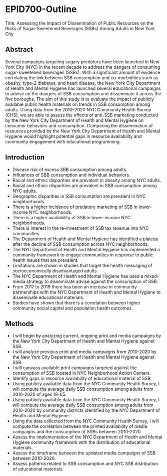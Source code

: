 # EPID700-Outline
Title: Assessing the Impact of Dissemination of Public Resources on the Risks of Sugar-Sweetened Beverages (SSBs) Among Adults in New York City

## Abstract
Several campaigns targeting sugary predators have been launched in New York City (NYC) in the recent decade to address the dangers of consuming sugar-sweetened beverages (SSBs). With a significant amount of evidence correlating the link between SSB consumption and co-morbidities such as obesity, type-2 diabetes, and heart disease, the New York City Department of Health and Mental Hygiene has launched several educational campaigns to advise on the dangers of SSB consumption and disseminate it across the five boroughs. The aim of this study is to evaluate the impact of publicly available public health materials on trends in SSB consumption among adults. Using data from the 2010–2020 NYC Community Health Survey (CHS), we are able to assess the effects of anti-SSB marketing conducted by the New York City Department of Health and Mental Hygiene on consumer behaviors and consumption. Comparing the dissemination of resources provided by the New York City Department of Health and Mental Hygiene would highlight potential gaps in resource availability and community engagement with educational programming. 

## Introduction
- Disease risk of excess SBB consumption among adults.
- Influences of SBB consumption and individual behaviors.
- Racial and ethnic disparities are prevalent in obesity among NYC adults.
- Racial and ethnic disparities are prevalent in SSB consumption among NYC adults.
- Geographic disparities in SSB consumption are prevalent in NYC neighborhoods.
- There is a higher incidence of predatory marketing of SSB in lower-income NYC neighborhoods.
- There is a higher availability of SSB in lower-income NYC neighborhoods.
- There is interest in the re-investment of SSB tax revenue into NYC communities.
- The Department of Health and Mental Hygiene has identified a plateau after the decline of SSB consumption across NYC neighborhoods.
- The NYC Department of Health and Mental Hygiene has implemented a community framework to engage communities in response to public health issues that are prevalent.
- Limitations are shown in studies that target the health messaging of socioeconomically disadvantaged adults.
- The NYC Department of Health and Mental Hygiene has used a mixed-media strategy to disseminate advise against the consumption of SSB.
- From 2017 to 2019 there has been an increase in community partnerships with the NYC Department of Health and Mental Hygiene to disseminate educational materials.
- Studies have shown that there is a correlation between higher community social capital and population health outcomes.

## Methods
- I will begin by analyzing current, ongoing print and media campaigns by the New York City Department of Health and Mental Hygiene against SSB.
- I will analyze previous print and media campaigns from 2010-2020 by the New York City Department of Health and Mental Hygiene against SSB.
- I will canvass available print campaigns targeted against the consumption of SSB located in NYC Neighborhood Action Centers.
- Identify gaps in resource availability of  educational material of SSB
- Using publicly available data from the NYC Community Health Survey, I will compute the average daily SSB consumption among adults from 2010-2020 of ages 18-65.
- Using publicly available data from the NYC Community Health Survey, I will compute the average daily SSB consumption among adults from 2010-2020 by community districts identified by the NYC Department of Health and Mental Hygiene.
- Using the data collected from the NYC Community Health Survey, I will compute the correlation between the printed availability of media campaigns and the consumption of SSBs between 2010-2020.
- Assess the implementation of the NYC Department of Health and Mental Hygiene community framework with the distribution of educational materials.
- Assess the timeframe between the updated media campaigns of SSB between 2010-2020.
- Assess patterns related to SSB consumption and NYC SSB distribution of educational materials.
